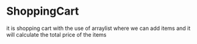 # ShoppingCart
it is shopping cart  with the use of arraylist where we can add items and it will calculate the total price of the items
